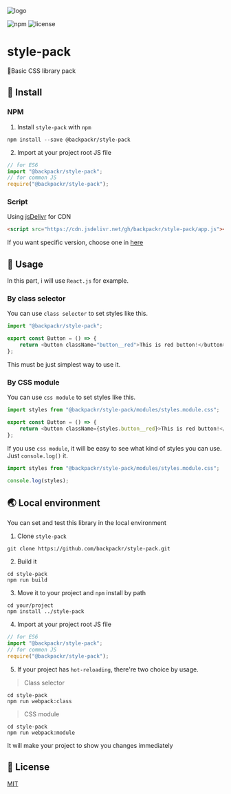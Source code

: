 ![logo](https://image.idus.com/static/backpackr.png)

![npm](https://img.shields.io/npm/v/@backpackr/style-pack?color=%23e6524b)
![license](https://img.shields.io/github/license/backpackr/style-pack)

# style-pack

🐺Basic CSS library pack

## 💾 Install

### NPM

1. Install `style-pack` with `npm`

```
npm install --save @backpackr/style-pack
```

2. Import at your project root JS file

```javascript
// for ES6
import "@backpackr/style-pack";
// for common JS
require("@backpackr/style-pack");
```

### Script

Using [jsDelivr](https://www.jsdelivr.com/) for CDN

```html
<script src="https://cdn.jsdelivr.net/gh/backpackr/style-pack/app.js"></script>
```

If you want specific version, choose one in [here](https://github.com/backpackr/style-pack/releases)

## 🧰 Usage

In this part, i will use `React.js` for example.

### By class selector

You can use `class selector` to set styles like this.

```javascript
import "@backpackr/style-pack";

export const Button = () => {
    return <button className="button__red">This is red button!</button>;
};
```

This must be just simplest way to use it.

### By CSS module

You can use `css module` to set styles like this.

```javascript
import styles from "@backpackr/style-pack/modules/styles.module.css";

export const Button = () => {
    return <button className={styles.button__red}>This is red button!</button>;
};
```

If you use `css module`, it will be easy to see what kind of styles you can use. Just `console.log()` it.

```javascript
import styles from "@backpackr/style-pack/modules/styles.module.css";

console.log(styles);
```

## 🌏 Local environment

You can set and test this library in the local environment

1. Clone `style-pack`

```
git clone https://github.com/backpackr/style-pack.git
```

2. Build it

```
cd style-pack
npm run build
```

3. Move it to your project and `npm` install by path

```
cd your/project
npm install ../style-pack
```

4. Import at your project root JS file

```javascript
// for ES6
import "@backpackr/style-pack";
// for common JS
require("@backpackr/style-pack");
```

5. If your project has `hot-reloading`, there're two choice by usage.

> Class selector

```
cd style-pack
npm run webpack:class
```

> CSS module

```
cd style-pack
npm run webpack:module
```

It will make your project to show you changes immediately

## 📜 License

[MIT](https://github.com/backpackr/style-pack/blob/master/LICENSE)

